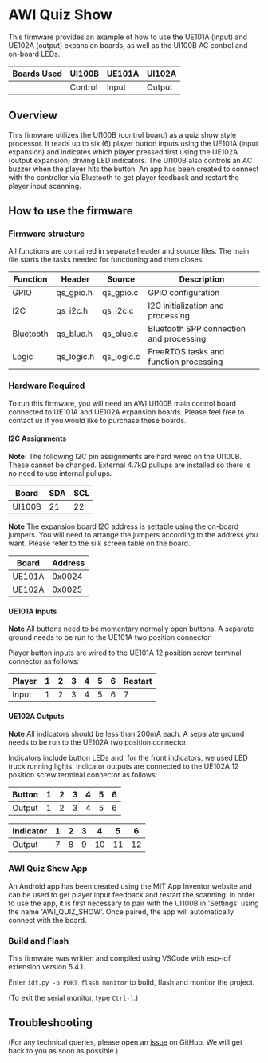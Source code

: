 # AWI Quiz Show

This firmware provides an example of how to use the UE101A (input) and UE102A (output) expansion boards, as well as the UI100B AC control and on-board LEDs.

| Boards Used | UI100B  | UE101A | UI102A |
| ----------- | ------- | ------ | ------ |
|             | Control | Input  | Output |

## Overview

This firmware utilizes the UI100B (control board) as a quiz show style processor. It reads up to six (6) player button inputs using the UE101A (input expansion) and indicates which player pressed first using the UE102A (output expansion) driving LED indicators. The UI100B also controls an AC buzzer when the player hits the button. An app has been created to connect with the controller via Bluetooth to get player feedback and restart the player input scanning.

## How to use the firmware

### Firmware structure

All functions are contained in separate header and source files. The main file starts the tasks needed for functioning and then closes.

| Function  | Header     | Source     | Description                             |
| --------- | ---------- | ---------- | --------------------------------------- |
| GPIO      | qs_gpio.h  | qs_gpio.c  | GPIO configuration                      |
| I2C       | qs_i2c.h   | qs_i2c.c   | I2C initialization and processing       |
| Bluetooth | qs_blue.h  | qs_blue.c  | Bluetooth SPP connection and processing |
| Logic     | qs_logic.h | qs_logic.c | FreeRTOS tasks and function processing  |

### Hardware Required

To run this firmware, you will need an AWI UI100B main control board connected to UE101A and UE102A expansion boards. Please feel free to contact us if you would like to purchase these boards.

#### I2C Assignments

**Note:** The following I2C pin assignments are hard wired on the UI100B. These cannot be changed. External 4.7kΩ pullups are installed so there is no need to use internal pullups.

| Board  | SDA  | SCL  |
| ------ | ---- | ---- |
| UI100B |  21  |  22  |

**Note** The expansion board I2C address is settable using the on-board jumpers. You will need to arrange the jumpers according to the address you want. Please refer to the silk screen table on the board.

| Board  | Address |
| ------ | ------- |
| UE101A | 0x0024  |
| UE102A | 0x0025  |

#### UE101A Inputs

**Note** All buttons need to be momentary normally open buttons. A separate ground needs to be run to the UE101A two position connector.

Player button inputs are wired to the UE101A 12 position screw terminal connector as follows:

| Player | 1 | 2 | 3 | 4 | 5 | 6 | Restart |
| ------ | - | - | - | - | - | - | ------- |
| Input  | 1 | 2 | 3 | 4 | 5 | 6 |    7    |

#### UE102A Outputs

**Note** All indicators should be less than 200mA each. A separate ground needs to be run to the UE102A two position connector.

Indicators include button LEDs and, for the front indicators, we used LED truck running lights. Indicator outputs are connected to the UE102A 12 position screw terminal connector as follows:

| Button | 1 | 2 | 3 | 4 | 5 | 6 |      
| ------ | - | - | - | - | - | - |      
| Output | 1 | 2 | 3 | 4 | 5 | 6 |      

| Indicator | 1 | 2 | 3 | 4  | 5  | 6  |
| --------- | - | - | - | -- | -- | -- |
| Output    | 7 | 8 | 9 | 10 | 11 | 12 |

### AWI Quiz Show App

An Android app has been created using the MIT App Inventor website and can be used to get player input feedback and restart the scanning. In order to use the app, it is first necessary to pair with the UI100B in 'Settings' using the name 'AWI_QUIZ_SHOW'. Once paired, the app will automatically connect with the board.

### Build and Flash

This firmware was written and compiled using VSCode with esp-idf extension version 5.4.1.

Enter `idf.py -p PORT flash monitor` to build, flash and monitor the project.

(To exit the serial monitor, type ``Ctrl-]``.)

## Troubleshooting

(For any technical queries, please open an [issue](https://github.com/artistryware/Firmware-Public/issues) on GitHub. We will get back to you as soon as possible.)

